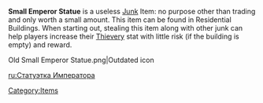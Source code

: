 **Small Emperor Statue** is a useless [Junk](Junk.md "wikilink") Item: no
purpose other than trading and only worth a small amount. This item can
be found in Residential Buildings. When starting out, stealing this item
along with other junk can help players increase
their [Thievery](Thievery.md "wikilink") stat with little risk (if the
building is empty) and reward.

Old Small Emperor Statue.png\|Outdated icon

[ru:Статуэтка Императора](ru:Статуэтка_Императора "wikilink")

[Category:Items](Category:Items "wikilink")